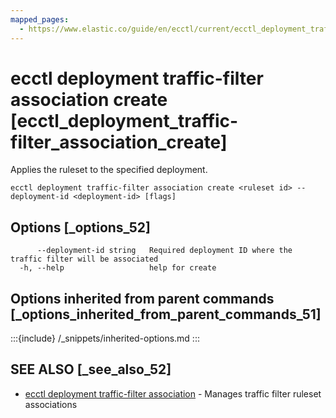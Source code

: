```yaml
---
mapped_pages:
  - https://www.elastic.co/guide/en/ecctl/current/ecctl_deployment_traffic-filter_association_create.html
---
```


# ecctl deployment traffic-filter association create [ecctl_deployment_traffic-filter_association_create]

Applies the ruleset to the specified deployment.

```
ecctl deployment traffic-filter association create <ruleset id> --deployment-id <deployment-id> [flags]
```


## Options [_options_52]

```
      --deployment-id string   Required deployment ID where the traffic filter will be associated
  -h, --help                   help for create
```


## Options inherited from parent commands [_options_inherited_from_parent_commands_51]

:::{include} /_snippets/inherited-options.md
:::


## SEE ALSO [_see_also_52]

* [ecctl deployment traffic-filter association](/reference/ecctl_deployment_traffic-filter_association.md)	 - Manages traffic filter ruleset associations

